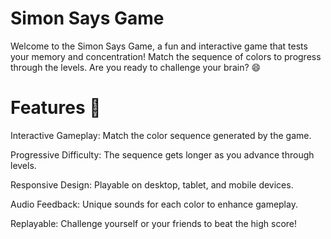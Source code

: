# Simon Says Game
Welcome to the Simon Says Game, a fun and interactive game that tests your memory and 
concentration! Match the sequence of colors to progress through the levels. Are you ready to 
challenge your brain? 😄

# Features 🌟
Interactive Gameplay: Match the color sequence generated by the game.  

Progressive Difficulty: The sequence gets longer as you advance through levels.  

Responsive Design: Playable on desktop, tablet, and mobile devices.  

Audio Feedback: Unique sounds for each color to enhance gameplay.  

Replayable: Challenge yourself or your friends to beat the high score!